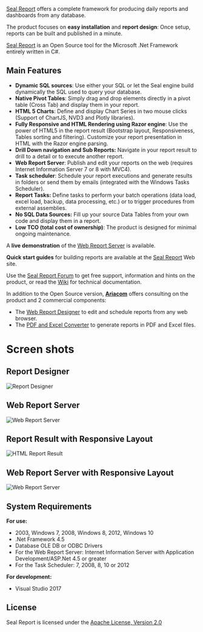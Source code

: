 <a href="http://www.sealreport.org" target=_blank>Seal Report</a> offers a complete framework for producing daily reports and dashboards from any database.

The product focuses on **easy installation** and **report design**: Once setup, reports can be built and published in a minute. 

<a href="http://www.sealreport.org" target=_blank>Seal Report</a> is an Open Source tool for the Microsoft .Net Framework entirely written in C#.

## Main Features
* **Dynamic SQL sources**: Use either your SQL or let the Seal engine build dynamically the SQL used to query your database.
* **Native Pivot Tables**: Simply drag and drop elements directly in a pivot table (Cross Tab) and display them in your report.
* **HTML 5 Charts**: Define and display Chart Series in two mouse clicks (Support of ChartJS, NVD3 and Plotly libraries).
* **Fully Responsive and HTML Rendering using Razor engine**: Use the power of HTML5 in the report result (Bootstrap layout, Responsiveness, Tables sorting and filtering). Customize your report presentation in HTML with the Razor engine parsing.
* **Drill Down navigation and Sub Reports:** Navigate in your report result to drill to a detail or to execute another report.
* **Web Report Server**: Publish and edit your reports on the web (requires Internet Information Server 7 or 8 with MVC4).
* **Task scheduler**: Schedule your report executions and generate results in folders or send them by emails (integrated with the Windows Tasks Scheduler).
* **Report Tasks:** Define tasks to perform your batch operations (data load, excel load, backup, data processing, etc.) or to trigger procedures from external assemblies.
* **No SQL Data Sources:**
Fill up your source Data Tables from your own code and display them in a report.
* **Low TCO (total cost of ownership)**: The product is designed for minimal ongoing maintenance.

A **live demonstration** of the <a href="http://demo.sealreport.org" target=_blank>Web Report Server</a> is available.

**Quick start guides**  for building reports are available at the <a href="http://www.sealreport.org" target=_blank>Seal Report</a> Web site.

Use the <a href="http://forum.sealreport.org" target=_blank>Seal Report Forum</a> to get free support, information and hints on the product, or read the [Wiki](https://github.com/ariacom/Seal-Report/wiki) for technical documentation.

In addition to the Open Source version, **<a href="http://www.ariacom.com" target=_blank>Ariacom</a>** offers consulting on the product and 2 commercial components:
* The <a href="http://www.ariacom.com/sealweblicense.cshtml" target=_blank>Web Report Designer</a> to edit and schedule reports from any web browser.
* The <a href="http://www.ariacom.com/sealreportlicense.cshtml" target=_blank>PDF and Excel Converter</a> to generate reports in PDF and Excel files.

# Screen shots
## Report Designer
![Report Designer](http://sealreport.org/Images/reportDesignerShot.png)


## Web Report Server
![Web Report Server](http://sealreport.org/Images/webServer4.png)

## Report Result with Responsive Layout
![HTML Report Result](http://sealreport.org/Images/reportResultResp2.png) 

## Web Report Server with Responsive Layout
![Web Report Server](http://sealreport.org/Images/webServerResp2.png)

## System Requirements
**For use:**
* 2003, Windows 7, 2008, Windows 8, 2012, Windows 10
* .Net Framework 4.5
* Database OLE DB or ODBC Drivers
* For the Web Report Server: Internet Information Server with Application Development/ASP.Net 4.5 or greater
* For the Task Scheduler: 7, 2008, 8, 10 or 2012

**For development:**
* Visual Studio 2017

## License
Seal Report is licensed under the <a href="http://www.apache.org/licenses/LICENSE-2.0" target="_blank">Apache License, Version 2.0</a>
